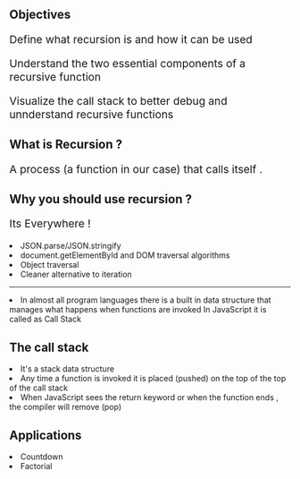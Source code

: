 <h2>Objectives</h2>
<p style="font-size:1.2rem">
Define what recursion is and how it can be used 
</p>
<p style="font-size:1.2rem">
Understand the two essential components of a recursive function 
</p>
<p style="font-size:1.2rem">
Visualize the call stack to better debug and unnderstand recursive functions
</p>
<h2>What is Recursion ?</h2>
<p style="font-size:1.2rem">A process (a function in our case) that calls itself .</p>

<h2>Why you should use recursion ?</h2>
<p style="font-size:1.2rem">
Its Everywhere !
</p>
<li>JSON.parse/JSON.stringify
<li> document.getElementById and DOM traversal algorithms
<li>Object traversal
<li>Cleaner alternative to iteration 
<hr>
<li>In almost all program languages there is a built in data structure that manages what happens when functions are invoked 
In JavaScript it is called as Call Stack

<h2>The call stack</h2>
<li>It's a stack data structure 
<li> Any time a function is invoked it is placed (pushed) on the top of the top of the call stack
<li>When JavaScript sees the return keyword or when the function ends , the compiler will remove (pop)

<h2>Applications</h2>
<li>Countdown 
<li>Factorial

